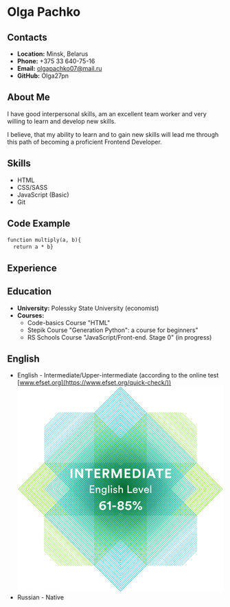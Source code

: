 # **Olga Pachko**
## **Contacts**
-  __Location:__ Minsk, Belarus
-  __Phone:__ +375 33 640-75-16
-  __Email:__ olgapachko07@mail.ru
-  __GitHub:__ Olga27pn


## **About Me**
 I have good interpersonal skills, am an excellent team worker and very willing to learn and develop new skills. 

 I believe, that my ability to learn and to gain new skills will lead me through this path of becoming a proficient Frontend Developer.


## **Skills**
-  HTML
-  CSS/SASS
-  JavaScript (Basic)
-  Git


## **Code Example**
```
function multiply(a, b){
  return a * b}
```

## **Experience**

## **Education**
- **University:** Polessky State University (economist)
- **Courses:**
    - Code-basics Course "HTML"
    - Stepik Course "Generation Python": a course for beginners"
    - RS Schools Course "JavaScript/Front-end. Stage 0" (in progress)

## **English**
- English - Intermediate/Upper-intermediate (according to the online test [www.efset.org](https://www.efset.org/quick-check/))
![Alt text](image.png)
- Russian - Native
